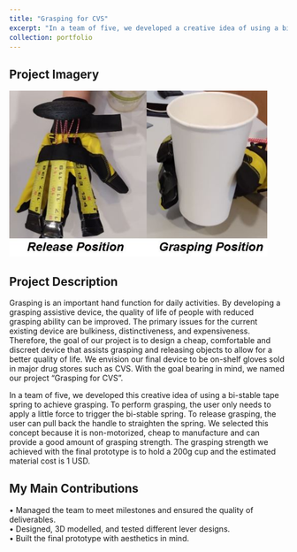 ```yaml
---
title: "Grasping for CVS"
excerpt: "In a team of five, we developed a creative idea of using a bi-stable tape spring to achieve grasping. We selected this concept because it is non-motorized, cheap to manufacture and can provide a good amount of grasping strength.  <img src='/images/CVS.jpg' height="300">"
collection: portfolio
---
```


Project Imagery 
------
<img src='/images/CVSGR.jpg' height="300">

Project Description 
------
Grasping is an important hand function for daily activities. By developing a grasping assistive device, the quality of life of people with reduced grasping ability can be improved. The primary issues for the current existing device are bulkiness, distinctiveness, and expensiveness. Therefore, the goal of our project is to design a cheap, comfortable and discreet device that assists grasping and releasing objects to allow for a better quality of life. We envision our final device to be on-shelf gloves sold in major drug stores such as CVS. With the goal bearing in mind, we named our project “Grasping for CVS”.

In a team of five, we developed this creative idea of using a bi-stable tape spring to achieve grasping. To perform grasping, the user only needs to apply a little force to trigger the bi-stable spring. To release grasping, the user can pull back the handle to straighten the spring. We selected this concept because it is non-motorized, cheap to manufacture and can provide a good amount of grasping strength. The grasping strength we achieved with the final prototype is to hold a 200g cup and the estimated material cost is 1 USD.

My Main Contributions 
------
•	Managed the team to meet milestones and ensured the quality of deliverables.                                                            
•	Designed, 3D modelled, and tested different lever designs.                                                                               
•	Built the final prototype with aesthetics in mind.
